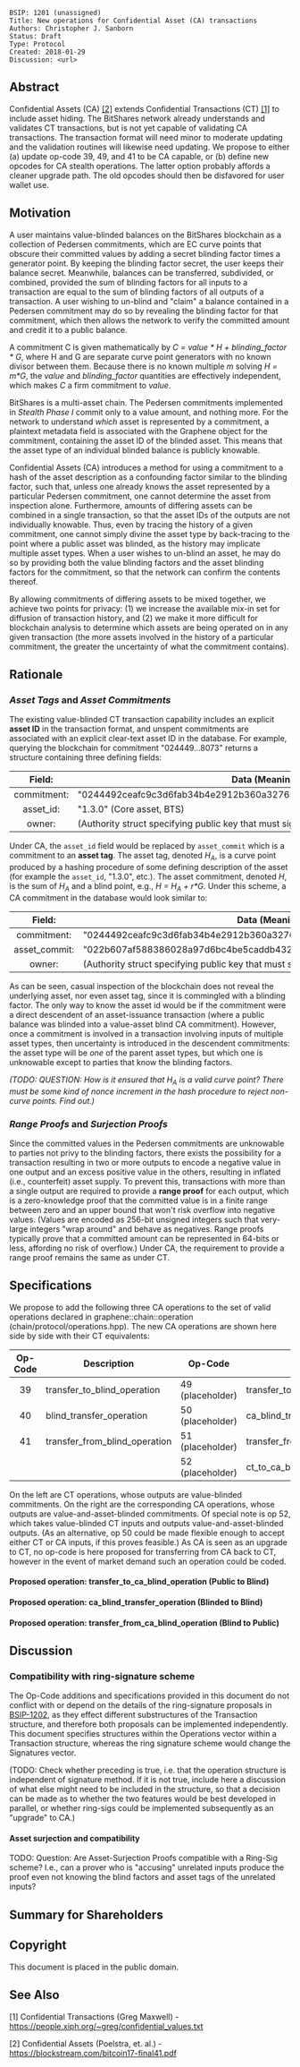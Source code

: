     BSIP: 1201 (unassigned)
    Title: New operations for Confidential Asset (CA) transactions
    Authors: Christopher J. Sanborn
    Status: Draft
    Type: Protocol
    Created: 2018-01-29
    Discussion: <url>


## Abstract

Confidential Assets (CA) [[2]](#see-also) extends Confidential Transactions (CT) [[1]](#see-also) to include asset hiding.  The BitShares network already understands and validates CT transactions, but is not yet capable of validating CA transactions.  The transaction format will need minor to moderate updating and the validation routines will likewise need updating. We propose to either (a) update op-code 39, 49, and 41 to be CA capable, or (b) define new opcodes for CA stealth operations.  The latter option probably affords a cleaner upgrade path.  The old opcodes should then be disfavored for user wallet use.

## Motivation

A user maintains value-blinded balances on the BitShares blockchain as a collection of Pedersen commitments, which are EC curve points that obscure their committed values by adding a secret blinding factor times a generator point.  By keeping the blinding factor secret, the user keeps their balance secret.  Meanwhile, balances can be transferred, subdivided, or combined, provided the sum of blinding factors for all inputs to a transaction are equal to the sum of blinding factors of all outputs of a transaction.  A user wishing to un-blind and "claim" a balance contained in a Pedersen commitment may do so by revealing the blinding factor for that commitment, which then allows the network to verify the committed amount and credit it to a public balance.

A commitment C is given mathematically by _C = value * H + blinding_factor * G_, where H and G are separate curve point generators with no known divisor between them.  Because there is no known multiple _m_ solving _H = m*G_, the _value_ and _blinding_factor_ quantities are effectively independent, which makes _C_ a firm commitment to _value_.

BitShares is a multi-asset chain.  The Pedersen commitments implemented in _Stealth Phase I_ commit only to a value amount, and nothing more.  For the network to understand *which* asset is represented by a commitment, a plaintext metadata field is associated with the Graphene object for the commitment, containing the asset ID of the blinded asset.  This means that the asset type of an individual blinded balance is publicly knowable.

Confidential Assets (CA) introduces a method for using a commitment to a hash of the asset description as a confounding factor similar to the blinding factor, such that, unless one already knows the asset represented by a particular Pedersen commitment, one cannot determine the asset from inspection alone.  Furthermore, amounts of differing assets can be combined in a single transaction, so that the asset IDs of the outputs are not individually knowable.  Thus, even by tracing the history of a given commitment, one cannot simply divine the asset type by back-tracing to the point where a public asset was blinded, as the history may implicate multiple asset types.  When a user wishes to un-blind an asset, he may do so by providing both the value blinding factors and the asset blinding factors for the commitment, so that the network can confirm the contents thereof.

By allowing commitments of differing assets to be mixed together, we achieve two points for privacy: (1) we increase the available mix-in set for diffusion of transaction history, and (2) we make it more difficult for blockchain analysis to determine which assets are being operated on in any given transaction (the more assets involved in the history of a particular commitment, the greater the uncertainty of what the commitment contains).

## Rationale

### _Asset Tags_ and _Asset Commitments_

The existing value-blinded CT transaction capability includes an explicit **asset ID** in the transaction format, and unspent commitments are associated with an explicit clear-text asset ID in the database.  For example, querying the blockchain for commitment "024449...8073" returns a structure containing three defining fields:

Field:      | Data (Meaning)
:----------:|----------
commitment: | "0244492ceafc9c3d6fab34b4e2912b360a3276560651451580325f754705758073" |
asset_id:   | "1.3.0"  (Core asset, BTS)
owner:      | (Authority struct specifying public key that must sign)

Under CA, the `asset_id` field would be replaced by `asset_commit` which is a commitment to an **asset tag**.  The asset tag, denoted *H<sub>A</sub>*, is a curve point produced by a hashing procedure of some defining description of the asset (for example the `asset_id`, "1.3.0", etc.).  The asset commitment, denoted *H*, is the sum of *H<sub>A</sub>* and a blind point, e.g., _H = H<sub>A</sub> + r*G_.  Under this scheme, a CA commitment in the database would look similar to:

Field:        | Data (Meaning)
:------------:|----------
commitment:   | "0244492ceafc9c3d6fab34b4e2912b360a3276560651451580325f754705758073"
asset_commit: | "022b607af588386028a97d6bc4be5caddb432340329bc808ba587c0b92ffb1087c"
owner:        | (Authority struct specifying public key that must sign)

As can be seen, casual inspection of the blockchain does not reveal the underlying asset, nor even asset tag, since it is commingled with a blinding factor.  The only way to know the asset id would be if the commitment were a direct descendent of an asset-issuance transaction (where a public balance was blinded into a value-asset blind CA commitment).  However, once a commitment is involved in a transaction involving inputs of multiple asset types, then uncertainty is introduced in the descendent commitments: the asset type will be _one_ of the parent asset types, but which one is unknowable except to parties that know the blinding factors.

_(TODO: QUESTION: How is it ensured that H<sub>A</sub> is a valid curve point? There must be some kind of nonce increment in the hash procedure to reject non-curve points.  Find out.)_

### _Range Proofs_ and _Surjection Proofs_

Since the committed values in the Pedersen commitments are unknowable to parties not privy to the blinding factors, there exists the possibility for a transaction resulting in two or more outputs to encode a negative value in one output and an excess positive value in the others, resulting in inflated (i.e., counterfeit) asset supply.  To prevent this, transactions with more than a single output are required to provide a **range proof** for each output, which is a zero-knowledge proof that the committed value is in a finite range between zero and an upper bound that won't risk overflow into negative values.  (Values are encoded as 256-bit unsigned integers such that very-large integers "wrap around" and behave as negatives. Range proofs typically prove that a committed amount can be represented in 64-bits or less, affording no risk of overflow.)  Under CA, the requirement to provide a range proof remains the same as under CT.

## Specifications

We propose to add the following three CA operations to the set of valid operations declared in graphene::chain::operation (chain/protocol/operations.hpp). The new CA operations are shown here side by side with their CT equivalents:

Op-Code | Description                   | Op-Code          | Description
:------:|-------------------------------|------------------|----------------------------------
39      | transfer_to_blind_operation   | 49 (placeholder) | transfer_to_ca_blind_operation
40      | blind_transfer_operation      | 50 (placeholder) | ca_blind_transfer_operation
41      | transfer_from_blind_operation | 51 (placeholder) | transfer_from_ca_blind_operation
|       |                               | 52 (placeholder) | ct_to_ca_blind_transfer_operation

On the left are CT operations, whose outputs are value-blinded commitments. On the right are the corresponding CA operations, whose outputs are value-and-asset-blinded commitments. Of special note is op 52, which takes value-blinded CT inputs and outputs value-and-asset-blinded outputs. (As an alternative, op 50 could be made flexible enough to accept either CT or CA inputs, if this proves feasible.)  As CA is seen as an upgrade to CT, no op-code is here proposed for transferring from CA back to CT, however in the event of market demand such an operation could be coded.

#### Proposed operation: transfer_to_ca_blind_operation (Public to Blind)

#### Proposed operation: ca_blind_transfer_operation (Blinded to Blind)

#### Proposed operation: transfer_from_ca_blind_operation (Blind to Public)

## Discussion

### Compatibility with ring-signature scheme

The Op-Code additions and specifications provided in this document do not conflict with or depend on the details of the ring-signature proposals in [BSIP-1202](bsip-1202.md), as they effect different substructures of the Transaction structure, and therefore both proposals can be implemented independently. This document specifies structures within the Operations vector within a Transaction structure, whereas the ring signature scheme would change the Signatures vector.

(TODO: Check whether preceding is true, i.e. that the operation structure is independent of signature method.  If it is not true, include here a discussion of what else might need to be included in the structure, so that a decision can be made as to whether the two features would be best developed in parallel, or whether ring-sigs could be implemented subsequently as an "upgrade" to CA.)

#### Asset surjection and compatibility

TODO: Question: Are Asset-Surjection Proofs compatible with a Ring-Sig scheme?  I.e., can a prover who is "accusing" unrelated inputs produce the proof even not knowing the blind factors and asset tags of the unrelated inputs?

## Summary for Shareholders
## Copyright

This document is placed in the public domain.

## See Also

[1] Confidential Transactions (Greg Maxwell) - https://people.xiph.org/~greg/confidential_values.txt

[2] Confidential Assets (Poelstra, et. al.) - https://blockstream.com/bitcoin17-final41.pdf 


